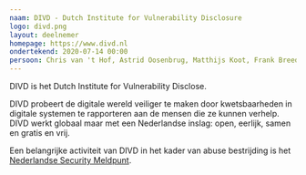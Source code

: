 ```yaml
---
naam: DIVD - Dutch Institute for Vulnerability Disclosure
logo: divd.png
layout: deelnemer
homepage: https://www.divd.nl
ondertekend: 2020-07-14 00:00
persoon: Chris van 't Hof, Astrid Oosenbrug, Matthijs Koot, Frank Breedijk
---
```

DIVD is het Dutch Institute for Vulnerability Disclose. 

DIVD probeert de digitale wereld veiliger te maken door kwetsbaarheden in digitale systemen te rapporteren aan de mensen die ze kunnen verhelp. DIVD werkt globaal maar met een Nederlandse inslag: open, eerlijk, samen en gratis en vrij.

Een belangrijke activiteit van DIVD in het kader van abuse bestrijding is het [Nederlandse Security Meldpunt](https://www.securitymeldpunt.nl).